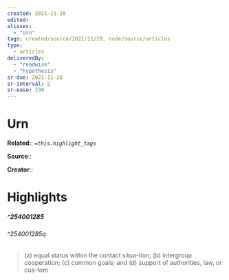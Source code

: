 ```yaml
---
created: 2021-11-28
edited:
aliases:
  - "Urn"
tags: created/source/2021/11/28, node/source/articles
type: 
  - articles
deliveredBy: 
  - "readwise"
  - "hypothesis"
sr-due: 2021-11-28
sr-interval: 2
sr-ease: 230
---
```

# Urn

**Related**:: 
*`=this.highlight_tags`*

**Source**:: 

**Creator**::

# Highlights
##### ^254001285

  


###### ^254001285q

> (a) equal status within the contact situa-tion; (b) intergroup cooperation; (c) common goals; and (d) support of authorities, law, or cus-tom 

